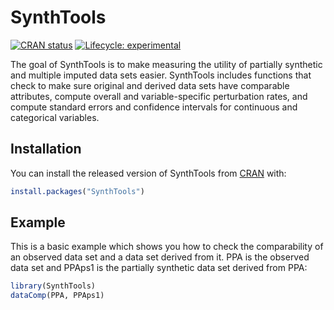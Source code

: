 # SynthTools

<!-- badges: start -->
[![CRAN status](https://www.r-pkg.org/badges/version/SynthTools)](https://cran.r-project.org/package=SynthTools)
[![Lifecycle: experimental](https://img.shields.io/badge/lifecycle-experimental-orange.svg)](https://www.tidyverse.org/lifecycle/#experimental)
<!-- badges: end -->

The goal of SynthTools is to make measuring the utility of partially synthetic and multiple imputed data sets easier.  SynthTools includes functions that check to make sure original and derived data sets have comparable attributes, compute overall and variable-specific perturbation rates, and compute standard errors and confidence intervals for continuous and categorical variables.
## Installation

You can install the released version of SynthTools from [CRAN](https://CRAN.R-project.org) with:

``` r
install.packages("SynthTools")
```

## Example

This is a basic example which shows you how to check the comparability of an observed data set and a data set derived from it.  PPA is the observed data set and PPAps1 is the partially synthetic data set derived from PPA:

``` r
library(SynthTools)
dataComp(PPA, PPAps1)
```

